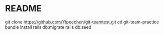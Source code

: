 # README

git clone https://github.com/Yipeechen/git-teamtest.git
cd git-team-practice
bundle install
rails db:migrate
rails db:seed